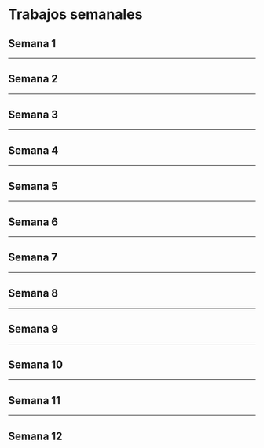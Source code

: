 # Trabajos semanales 

## Semana 1

---

## Semana 2

---

## Semana 3

---

## Semana 4

---

## Semana 5

---

## Semana 6

----

## Semana 7

---

## Semana 8 

---

## Semana 9

---

## Semana 10 

---

## Semana 11

---

## Semana 12